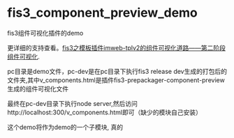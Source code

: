 # fis3_component_preview_demo
fis3组件可视化插件的demo

更详细的支持查看。[fis3之模板插件imweb-tplv2的组件可视化道路——第二阶段组件可视化](http://www.cnblogs.com/chuaWeb/p/5881920.html).

pc目录是demo文件，pc-dev是在pc目录下执行fis3 release dev生成的打包后的文件夹,其中v_components.html是插件fis3-prepackager-component-preview生成的组件可视化文件

最终在pc-dev目录下执行node server,然后访问http://localhost:300/v_components.html即可（缺少的模块自己安装）

这个demo将作为demo的一个子模块, 真的
